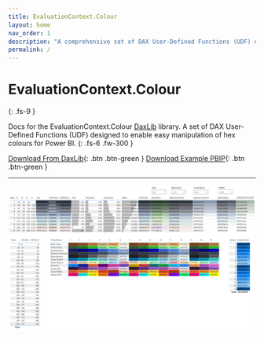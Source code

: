 ```yaml
---
title: EvaluationContext.Colour
layout: home
nav_order: 1
description: "A comprehensive set of DAX User-Defined Functions (UDF) designed to enable easy manipulation of hex colours for Power BI."
permalink: /
---
```


# EvaluationContext.Colour
{: .fs-9 }

Docs for the EvaluationContext.Colour [DaxLib](https://daxlib.org/) library. A set of DAX User-Defined Functions (UDF) designed to enable easy manipulation of hex colours for Power BI.
{: .fs-6 .fw-300 }

[Download From DaxLib](https://daxlib.org/package/EvaluationContext.Colour/){: .btn .btn-green }
[Download Example PBIP](https://github.com/EvaluationContext/EvaluationContext.Colour/tree/main/assets/PBIP){: .btn .btn-green }

---

![Library in Action](/assets/img/UDFInPowerBI.png)